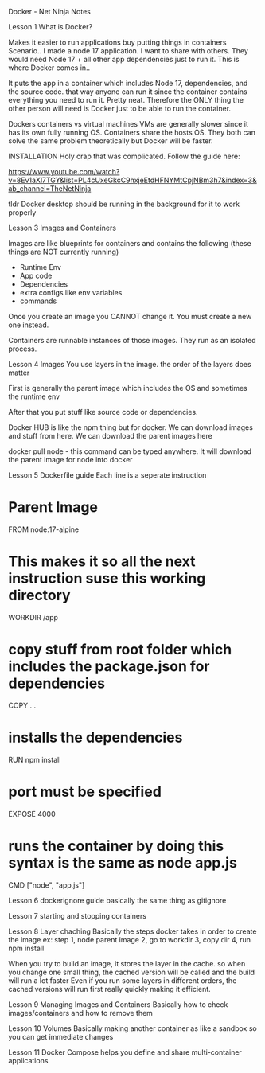 Docker - Net Ninja Notes

Lesson 1
What is Docker?

Makes it easier to run applications buy putting things in containers
Scenario.. I made a node 17 application. I want to share with others. They would need Node 17 + all other app dependencies just to run it. This is where Docker comes in..

It puts the app in a container which includes Node 17, dependencies, and the source code. that way anyone can run it since the container contains everything you need to run it. Pretty neat. Therefore the ONLY thing the other person will need is Docker just to be able to run the container.

Dockers containers vs virtual machines
VMs are generally slower since it has its own fully running OS. Containers share the hosts OS. They both can solve the same problem theoretically but Docker will be faster.

INSTALLATION
Holy crap that was complicated. Follow the guide here:

https://www.youtube.com/watch?v=8Ev1aXl7TGY&list=PL4cUxeGkcC9hxjeEtdHFNYMtCpjNBm3h7&index=3&ab_channel=TheNetNinja

tldr Docker desktop should be running in the background for it to work properly

Lesson 3
Images and Containers

Images are like blueprints for containers and contains the following (these things are NOT currently running)
- Runtime Env
- App code
- Dependencies
- extra configs like env variables
- commands

Once you create an image you CANNOT change it. You must create a new one instead.

Containers are runnable instances of those images. They run as an isolated process.

Lesson 4 Images
You use layers in the image. the order of the layers does matter

First is generally the parent image which includes the OS and sometimes the runtime env

After that you put stuff like source code or dependencies.

Docker HUB is like the npm thing but for docker. We can download images and stuff from here. We can download the parent images here

docker pull node - this command can be typed anywhere. It will download the parent image for node into docker

Lesson 5
Dockerfile guide
Each line is a seperate instruction

# Parent Image
FROM node:17-alpine

# This makes it so all the next instruction suse this working directory
WORKDIR /app

# copy stuff from root folder which includes the package.json for dependencies
COPY . .

# installs the dependencies
RUN npm install

# port must be specified
EXPOSE 4000

# runs the container by doing this syntax is the same as node app.js
CMD ["node", "app.js"]

Lesson 6
dockerignore guide
basically the same thing as gitignore

Lesson 7
starting and stopping containers

Lesson 8
Layer chaching
Basically the steps docker takes in order to create the image
ex: step 1, node parent image
2, go to workdir
3, copy dir
4, run npm install

When you try to build an image, it stores the layer in the cache. so when you change one small thing, the cached version will be called and the build will run a lot faster
Even if you run some layers in different orders, the cached versions will run first really quickly making it efficient.

Lesson 9
Managing Images and Containers
Basically how to check images/containers and how to remove them

Lesson 10
Volumes
Basically making another container as like a sandbox so you can get immediate changes

Lesson 11
Docker Compose
helps you define and share multi-container applications